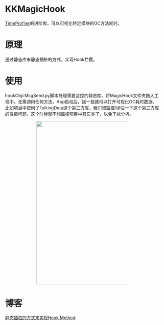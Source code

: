 # KKMagicHook
[TimeProfiler](https://github.com/maniackk/TimeProfiler)的进阶库，可以可视化特定模块的OC方法耗时。

# 原理
通过静态库来静态插桩的方式，实现Hook拦截。

# 使用
hookObjcMsgSend.py脚本处理需要监控的静态库，将MagicHook文件夹拖入工程中。无需调用任何方法，App启动后，摇一摇就可以打开可视化OC耗时数据。比如项目中使用了TalkingData这个第三方库，我们想监控/评估一下这个第三方库的性能问题，这个时候就不想监控项目中其它类了，以免干扰分析。

<div align="center"><img width="300" height="533.6" src="https://wukaikai.tech/images/tuchuang/talkingdata_haoshi.jpg"></div>


# 博客
[静态插桩的方式来实现Hook Method](https://juejin.im/post/5e74bc39f265da576a57a293)



